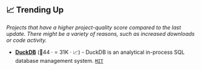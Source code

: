 ## 📈 Trending Up

_Projects that have a higher project-quality score compared to the last update. There might be a variety of reasons, such as increased downloads or code activity._

- <b><a href="https://github.com/duckdb/duckdb">DuckDB</a></b> (🥇44 ·  ⭐ 31K · 📈) - DuckDB is an analytical in-process SQL database management system. <code><a href="http://bit.ly/34MBwT8">MIT</a></code>


